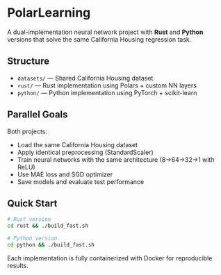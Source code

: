 # PolarLearning

A dual-implementation neural network project with **Rust** and **Python** versions that solve the same California Housing regression task.

## Structure

- `datasets/` — Shared California Housing dataset
- `rust/` — Rust implementation using Polars + custom NN layers
- `python/` — Python implementation using PyTorch + scikit-learn

## Parallel Goals

Both projects:
- Load the same California Housing dataset
- Apply identical preprocessing (StandardScaler)
- Train neural networks with the same architecture (8→64→32→1 with ReLU)
- Use MAE loss and SGD optimizer
- Save models and evaluate test performance

## Quick Start

```bash
# Rust version
cd rust && ./build_fast.sh

# Python version  
cd python && ./build_fast.sh
```

Each implementation is fully containerized with Docker for reproducible results.
